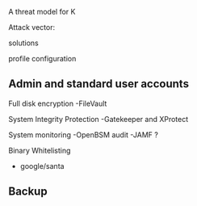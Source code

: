 A threat model for K

Attack vector:


solutions



profile
configuration

Admin and standard user accounts
-

Full disk encryption
-FileVault

System Integrity Protection
-Gatekeeper and XProtect

System monitoring
-OpenBSM audit
-JAMF ?


Binary Whitelisting
- google/santa

Backup
-
